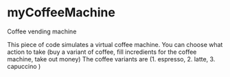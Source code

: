 # myCoffeeMachine
Coffee vending machine

This piece of code simulates a virtual coffee machine. 
You can choose what action to take (buy a variant of coffee, fill incredients for the coffee machine, take out money)
The coffee variants are (1. espresso, 2. latte, 3. capuccino )
